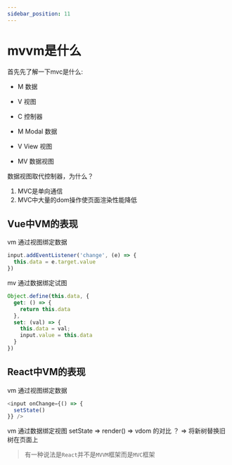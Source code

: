 ```yaml
---
sidebar_position: 11
---
```


# mvvm是什么

首先先了解一下mvc是什么:
* M 数据
* V 视图
* C 控制器

* M Modal 数据
* V View 视图
* MV 数据视图

数据视图取代控制器，为什么？

1. MVC是单向通信
2. MVC中大量的dom操作使页面渲染性能降低

## Vue中VM的表现

vm 通过视图绑定数据
```js
input.addEventListener('change', (e) => {
  this.data = e.target.value
})
```
mv 通过数据绑定试图
```js
Object.define(this.data, {
  get: () => {
    return this.data
  },
  set: (val) => {
    this.data = val;
    input.value = this.data
  }
})
```

## React中VM的表现

vm 通过视图绑定数据
```js
<input onChange={() => {
  setState()
}} /> 
```

vm 通过数据绑定视图
setState => render() => vdom 的对比 ？ => 将新树替换旧树在页面上

> 有一种说法是```React```并不是```MVVM```框架而是```MVC```框架